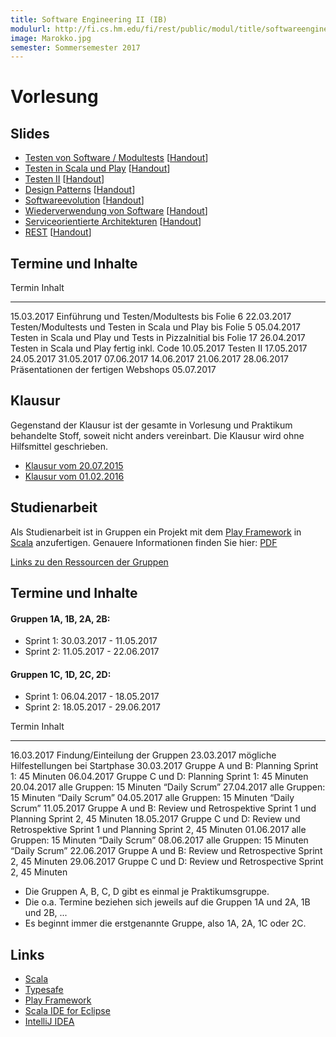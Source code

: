 ```yaml
---
title: Software Engineering II (IB)
modulurl: http://fi.cs.hm.edu/fi/rest/public/modul/title/softwareengineeringiiib
image: Marokko.jpg
semester: Sommersemester 2017
---
```


<div class="row">
<div class="span6">

# Vorlesung

## Slides

-   [Testen von Software / Modultests](dropbox/swengiiib/slides/01_Testen_Modultests.pdf)
    [[Handout](dropbox/swengiiib/handouts/01_Testen_Modultests.pdf)]
-   [Testen in Scala und Play](dropbox/swengiiib/slides/02_Testen_Scala_Play.pdf)
    [[Handout](dropbox/swengiiib/handouts/02_Testen_Scala_Play.pdf)]
-   [Testen II](dropbox/swengiiib/slides/03_TestenII.pdf)
    [[Handout](dropbox/swengiiib/handouts/03_TestenII.pdf)]
-   [Design Patterns](dropbox/swengiiib/slides/04_DesignPatterns.pdf)
    [[Handout](dropbox/swengiiib/handouts/04_DesignPatterns.pdf)]
-   [Softwareevolution](dropbox/swengiiib/slides/05_Softwareevolution.pdf)
    [[Handout](dropbox/swengiiib/handouts/05_Softwareevolution.pdf)]
-   [Wiederverwendung von Software](dropbox/swengiiib/slides/06_Wiederverwendung.pdf)
    [[Handout](dropbox/swengiiib/handouts/06_Wiederverwendung.pdf)]
-   [Serviceorientierte Architekturen](dropbox/swengiiib/slides/07_SOA.pdf)
    [[Handout](dropbox/swengiiib/handouts/07_SOA.pdf)]
-   [REST](dropbox/swengiiib/slides/08_REST.pdf)
    [[Handout](dropbox/swengiiib/handouts/08_REST.pdf)]

## Termine und Inhalte

Termin            Inhalt
----------------  -----------------------------------------------------------------------------
15.03.2017        Einführung und Testen/Modultests bis Folie 6
22.03.2017        Testen/Modultests und Testen in Scala und Play bis Folie 5
05.04.2017        Testen in Scala und Play und Tests in PizzaInitial bis Folie 17
26.04.2017        Testen in Scala und Play fertig inkl. Code
10.05.2017        Testen II
17.05.2017
24.05.2017
31.05.2017
07.06.2017
14.06.2017
21.06.2017
28.06.2017         Präsentationen der fertigen Webshops
05.07.2017

## Klausur

Gegenstand der Klausur ist der gesamte in Vorlesung und Praktikum
behandelte Stoff, soweit nicht anders vereinbart. Die Klausur
wird ohne Hilfsmittel geschrieben.

-   [Klausur vom 20.07.2015](dropbox/swengiiib/exams/KlausurSS15.pdf)
-   [Klausur vom 01.02.2016](dropbox/swengiiib/exams/KlausurWS15.pdf)

</div>
<div class="span6">

## Studienarbeit

Als Studienarbeit ist in Gruppen ein Projekt mit dem [Play
Framework](https://www.playframework.com/) in [Scala](http://scala-lang.org/)
anzufertigen.
Genauere Informationen finden Sie hier:
[PDF](dropbox/swengiiib/exercises/Studienarbeit.pdf)

[Links zu den Ressourcen der Gruppen](https://github.com/swenib/praktikum-SS17/wiki)

## Termine und Inhalte

#### Gruppen 1A, 1B, 2A, 2B:

- Sprint 1: 30.03.2017 - 11.05.2017
- Sprint 2: 11.05.2017 - 22.06.2017

#### Gruppen 1C, 1D, 2C, 2D:

- Sprint 1: 06.04.2017 - 18.05.2017
- Sprint 2: 18.05.2017 - 29.06.2017

Termin            Inhalt
----------------  ----------------------------------------------------------------------------------------
16.03.2017        Findung/Einteilung der Gruppen
23.03.2017        mögliche Hilfestellungen bei Startphase
30.03.2017        Gruppe A und B: Planning Sprint 1: 45 Minuten
06.04.2017        Gruppe C und D: Planning Sprint 1: 45 Minuten
20.04.2017        alle Gruppen: 15 Minuten “Daily Scrum”
27.04.2017        alle Gruppen: 15 Minuten “Daily Scrum”
04.05.2017        alle Gruppen: 15 Minuten “Daily Scrum”
11.05.2017        Gruppe A und B: Review und Retrospektive Sprint 1 und Planning Sprint 2, 45 Minuten
18.05.2017        Gruppe C und D: Review und Retrospektive Sprint 1 und Planning Sprint 2, 45 Minuten
01.06.2017        alle Gruppen: 15 Minuten “Daily Scrum”
08.06.2017        alle Gruppen: 15 Minuten “Daily Scrum”
22.06.2017        Gruppe A und B: Review und Retrospective Sprint 2, 45 Minuten
29.06.2017        Gruppe C und D: Review und Retrospective Sprint 2, 45 Minuten

- Die Gruppen A, B, C, D gibt es einmal je Praktikumsgruppe.
- Die o.a. Termine beziehen sich jeweils auf die Gruppen 1A und 2A, 1B und 2B, ...
- Es beginnt immer die erstgenannte Gruppe, also 1A, 2A, 1C oder 2C.

## Links

-   [Scala](http://scala-lang.org/)
-   [Typesafe](https://typesafe.com/)
-   [Play Framework](https://www.playframework.com/)
-   [Scala IDE for Eclipse](http://scala-ide.org/)
-   [IntelliJ IDEA](http://www.jetbrains.com/idea/features/scala.html)

</div>
</div>
